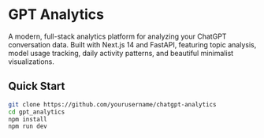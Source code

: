 # GPT Analytics

A modern, full-stack analytics platform for analyzing your ChatGPT conversation data. Built with Next.js 14 and FastAPI, featuring topic analysis, model usage tracking, daily activity patterns, and beautiful minimalist visualizations.

## Quick Start

```bash
git clone https://github.com/yourusername/chatgpt-analytics
cd gpt_analytics
npm install
npm run dev     
